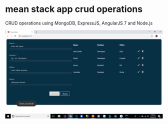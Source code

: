 # mean stack app crud operations
CRUD operations using MongoDB, ExpressJS, AngularJS 7 and Node.js



![alt text](https://github.com/ihaseebkhan/mean-stack-app-crud-operations/blob/master/MEAN.png)
